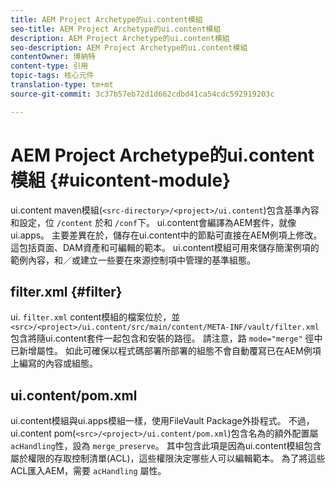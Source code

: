 ```yaml
---
title: AEM Project Archetype的ui.content模組
seo-title: AEM Project Archetype的ui.content模組
description: AEM Project Archetype的ui.content模組
seo-description: AEM Project Archetype的ui.content模組
contentOwner: 博納特
content-type: 引用
topic-tags: 核心元件
translation-type: tm+mt
source-git-commit: 3c37b57eb72d1d662cdbd41ca54cdc592919203c

---
```



# AEM Project Archetype的ui.content模組 {#uicontent-module}

ui.content maven模組(`<src-directory>/<project>/ui.content`)包含基準內容和設定，位 `/content` 於和 `/conf`下。 ui.content會編譯為AEM套件，就像ui.apps。 主要差異在於，儲存在ui.content中的節點可直接在AEM例項上修改。 這包括頁面、DAM資產和可編輯的範本。 ui.content模組可用來儲存簡潔例項的範例內容，和／或建立一些要在來源控制項中管理的基準組態。

## filter.xml {#filter}

ui. `filter.xml` content模組的檔案位於，並 `<src>/<project>/ui.content/src/main/content/META-INF/vault/filter.xml` 包含將隨ui.content套件一起包含和安裝的路徑。 請注意，路 `mode="merge"` 徑中已新增屬性。 如此可確保以程式碼部署所部署的組態不會自動覆寫已在AEM例項上編寫的內容或組態。

## ui.content/pom.xml

ui.content模組與ui.apps模組一樣，使用FileVault Package外掛程式。 不過，ui.content pom(`<src>/<project>/ui.content/pom.xml`)包含名為的額外配置屬 `acHandling`性，設為 `merge_preserve`。 其中包含此項是因為ui.content模組包含屬於權限的存取控制清單(ACL)，這些權限決定哪些人可以編輯範本。 為了將這些ACL匯入AEM，需要 `acHandling` 屬性。

